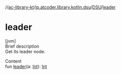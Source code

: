 //[ac-library-kt](../../index.md)/[jp.atcoder.library.kotlin.dsu](../index.md)/[DSU](index.md)/[leader](leader.md)



# leader  
[jvm]  
Brief description  
Get its leader node.  
  
  
Content  
fun [leader](leader.md)(a: [Int](https://kotlinlang.org/api/latest/jvm/stdlib/kotlin/-int/index.html)): [Int](https://kotlinlang.org/api/latest/jvm/stdlib/kotlin/-int/index.html)  



